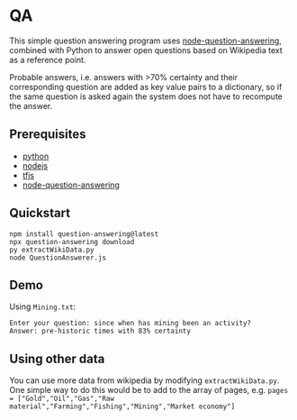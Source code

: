 # QA
This simple question answering program uses [node-question-answering](https://github.com/huggingface/node-question-answering),
combined with Python to answer open questions based on Wikipedia text as a reference point.

Probable answers, i.e. answers with >70% certainty and their corresponding question are added as key value pairs to a dictionary,
so if the same question is asked again the system does not have to recompute the answer.

## Prerequisites
* [python](https://github.com/python/cpython)
* [nodejs](https://nodejs.org/en/)
* [tfjs](https://github.com/tensorflow/tfjs)
* [node-question-answering](https://github.com/huggingface/node-question-answering)

## Quickstart 
```
npm install question-answering@latest
npx question-answering download
py extractWikiData.py
node QuestionAnswerer.js 
```
## Demo

Using `Mining.txt`:
```
Enter your question: since when has mining been an activity?
Answer: pre-historic times with 83% certainty
```

## Using other data
You can use more data from wikipedia by modifying `extractWikiData.py`.
One simple way to do this would be to add to the array of pages, e.g.
`pages = ["Gold","Oil","Gas","Raw material","Farming","Fishing","Mining","Market economy"]`
